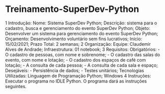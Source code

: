 # Treinamento-SuperDev-Python

1 Introdução:
  Nome: Sistema SuperDev Python;
  Descrição: sistema para o cadastro, busca e gerenciamento do evento SuperDev Python;
  Objeto: Desenvolver um sistema para gerenciamento do evento SuperDev Python;
  Orçamento: Desenvolvimento voluntário sem fins lucrativos;
  Início: 15/02/2021;
  Prazo Total: 2 semanas;
2 Organização:
  Equipe: Claudemir Alves de Andrade;
  Infraestrutura: 01 notebook;
3 Requisitos:
  Obrigatórios: - O cadastro de pessoas, com nome e sobrenome;
                - O cadastro das salas do evento, com nome e lotação;
                - O cadastro dos espaços de café com lotação;
                - A consulta de cada pessoa;
                - A consulta de cada sala e espaço;
  Desejáveis:   - Persistência de dados;
                - Testes unitários;
  Tecnologias Utilizadas: Linguagem de Programação Python;
                          Windows
4 Instruções:
  Executar o programa no IDLE Python. O programa dará as instruções seguintes.
